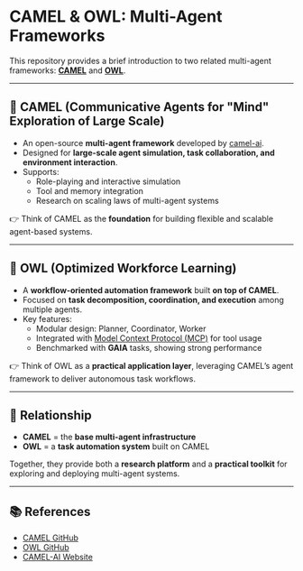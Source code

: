 # CAMEL & OWL: Multi-Agent Frameworks

This repository provides a brief introduction to two related multi-agent frameworks: **[CAMEL](https://github.com/camel-ai/camel)** and **[OWL](https://github.com/camel-ai/owl)**.

---

## 🐪 CAMEL (Communicative Agents for "Mind" Exploration of Large Scale)

- An open-source **multi-agent framework** developed by [camel-ai](https://github.com/camel-ai).
- Designed for **large-scale agent simulation, task collaboration, and environment interaction**.
- Supports:
  - Role-playing and interactive simulation
  - Tool and memory integration
  - Research on scaling laws of multi-agent systems

👉 Think of CAMEL as the **foundation** for building flexible and scalable agent-based systems.

---

## 🦉 OWL (Optimized Workforce Learning)

- A **workflow-oriented automation framework** built **on top of CAMEL**.
- Focused on **task decomposition, coordination, and execution** among multiple agents.
- Key features:
  - Modular design: Planner, Coordinator, Worker
  - Integrated with [Model Context Protocol (MCP)](https://modelcontextprotocol.io/) for tool usage
  - Benchmarked with **GAIA** tasks, showing strong performance

👉 Think of OWL as a **practical application layer**, leveraging CAMEL’s agent framework to deliver autonomous task workflows.

---

## 🔗 Relationship

- **CAMEL** = the **base multi-agent infrastructure**
- **OWL** = a **task automation system** built on CAMEL

Together, they provide both a **research platform** and a **practical toolkit** for exploring and deploying multi-agent systems.

---

## 📚 References

- [CAMEL GitHub](https://github.com/camel-ai/camel)
- [OWL GitHub](https://github.com/camel-ai/owl)
- [CAMEL-AI Website](https://www.camel-ai.org/)
